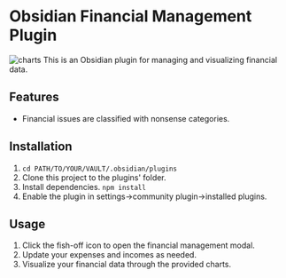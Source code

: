 # Obsidian Financial Management Plugin
![charts](https://github.com/user-attachments/assets/045e8f43-6dca-4e51-923d-bd14b5474b42)
This is an Obsidian plugin for managing and visualizing financial data. 

## Features

- Financial issues are classified with nonsense categories.

## Installation

1. `cd PATH/TO/YOUR/VAULT/.obsidian/plugins`
2. Clone this project to the plugins' folder.
3. Install dependencies. `npm install`
4. Enable the plugin in settings->community plugin->installed plugins.

## Usage

1. Click the fish-off icon to open the financial management modal.
2. Update your expenses and incomes as needed.
3. Visualize your financial data through the provided charts.
